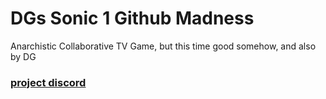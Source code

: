 # DGs Sonic 1 Github Madness
 Anarchistic Collaborative TV Game, but this time good somehow, and also by DG

### [project discord](https://discord.gg/73f7XQpZkC)
